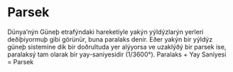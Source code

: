# Parsek

Dünya’nýn Güneþ etrafýndaki hareketiyle yakýn yýldýzlarýn yerleri deðiþiyormuþ
gibi görünür, buna paralaks denir. Eðer yakýn bir yýldýz güneþ sistemine dik bir
doðrultuda yer alýyorsa ve uzaklýðý bir parsek ise, paralaksý tam olarak bir
yay-saniyesidir (1/3600°). Paralaks + Yay Saniyesi = Parsek
